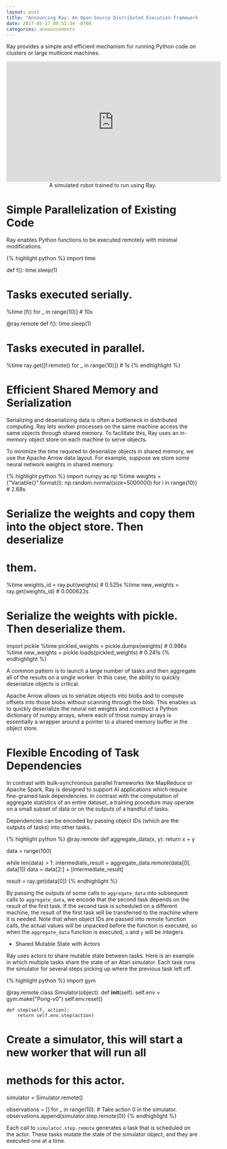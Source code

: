 ```yaml
---
layout: post
title: "Announcing Ray: An Open-Source Distributed Execution Framework for AI Applications"
date: 2017-05-17 09:51:34 -0700
categories: announcements
---
```

Ray provides a simple and efficient mechanism for running Python code on
clusters or large multicore machines.

<div align="center">
<iframe width="560" height="315" src="https://www.youtube.com/embed/07eIebEk1MM?autoplay=1" frameborder="0" allowfullscreen></iframe>
<div>A simulated robot trained to run using Ray.</div>
</div>

# Simple Parallelization of Existing Code

Ray enables Python functions to be executed remotely with minimal modifications.


{% highlight python %}
  import time

  def f():
      time.sleep(1)

  # Tasks executed serially.
  %time [f() for _ in range(10)]  # 10s

  @ray.remote
  def f():
      time.sleep(1)

  # Tasks executed in parallel.
  %time ray.get([f.remote() for _ in range(10)])  # 1s
{% endhighlight %}

# Efficient Shared Memory and Serialization

Serializing and deserializing data is often a bottleneck in distributed
computing. Ray lets worker processes on the same machine access the same objects
through shared memory. To facilitate this, Ray uses an in-memory object store on
each machine to serve objects.

To minimize the time required to deserialize objects in shared memory, we use
the Apache Arrow data layout. For example, suppose we store some neural network
weights in shared memory.

{% highlight python %}
  import numpy as np
  %time weights = {"Variable{}".format(i): np.random.normal(size=5000000)
                   for i in range(10)}  # 2.68s

  # Serialize the weights and copy them into the object store. Then deserialize
  # them.
  %time weights_id = ray.put(weights)      # 0.525s
  %time new_weights = ray.get(weights_id)  # 0.000622s

  # Serialize the weights with pickle. Then deserialize them.
  import pickle
  %time pickled_weights = pickle.dumps(weights)      # 0.986s
  %time new_weights = pickle.loads(pickled_weights)  # 0.241s
{% endhighlight %}

A common pattern is to launch a large number of tasks and then aggregate all of
the results on a single worker. In this case, the ability to quickly deserialize
objects is critical.

Apache Arrow allows us to serialize objects into blobs and to compute offsets
into those blobs without scanning through the blob. This enables us to quickly
deserialize the neural net weights and construct a Python dictionary of numpy
arrays, where each of those numpy arrays is essentially a wrapper around a
pointer to a shared memory buffer in the object store.

# Flexible Encoding of Task Dependencies

In contrast with bulk-synchronous parallel frameworks like MapReduce or Apache
Spark, Ray is designed to support AI applications which require fine-grained
task dependencies. In contrast with the computation of aggregate statistics of
an entire dataset, a training procedure may operate on a small subset of data or
on the outputs of a handful of tasks.

Dependencies can be encoded by passing object IDs (which are the outputs of
tasks) into other tasks.

{% highlight python %}
@ray.remote
def aggregate_data(x, y):
    return x + y

data = range(100)

while len(data) > 1:
  intermediate_result = aggregate_data.remote(data[0], data[1])
  data = data[2:] + [intermediate_result]

result = ray.get(data[0])
{% endhighlight %}

By passing the outputs of some calls to `aggregate_data` into subsequent calls
to `aggregate_data`, we encode that the second task depends on the result of the
first task. If the second task is scheduled on a different machine, the result
of the first task will be transferred to the machine where it is needed. Note
that when object IDs are passed into remote function calls, the actual values
will be unpacked before the function is executed, so when the `aggregate_data`
function is executed, `x` and `y` will be integers.

* Shared Mutable State with Actors

Ray uses actors to share mutable state between tasks. Here is an example in
which multiple tasks share the state of an Atari simulator. Each task runs the
simulator for several steps picking up where the previous task left off.

{% highlight python %}
import gym

@ray.remote
class Simulator(object):
    def __init__(self):
        self.env = gym.make("Pong-v0")
        self.env.reset()

    def step(self, action):
        return self.env.step(action)

# Create a simulator, this will start a new worker that will run all
# methods for this actor.
simulator = Simulator.remote()

observations = []
for _ in range(10):
    # Take action 0 in the simulator.
    observations.append(simulator.step.remote(0))
{% endhighlight %}

Each call to `simulator.step.remote` generates a task that is scheduled on the
actor. These tasks mutate the state of the simulator object, and they are
executed one at a time.
